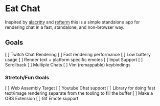 # Eat Chat

Inspired by [alacritty](https://github.com/alacritty/alacritty) and [refterm](https://github.com/cmuratori/refterm) this is a simple standalone app for rendering chat in a fast, standalone, and non-browser way.

## Goals
 [ ] Twitch Chat Rendering
 [ ] Fast rendering performance
 [ ] Low battery usage
 [ ] Render text + platform specific emotes
 [ ] Input Support
 [ ] Scrollback
 [ ] Multiple Chats
 [ ] Vim (remappable) keybindings

### Stretch/Fun Goals
 [ ] Web Assembly Target
 [ ] Youtube Chat support
 [ ] Library for doing fast text/image rendering separate from the tooling to fill the buffer
 [ ] Make a OBS Extension
 [ ] Gif Emote support
